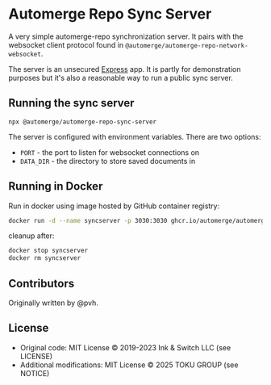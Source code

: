 # Automerge Repo Sync Server

A very simple automerge-repo synchronization server. It pairs with the
websocket client protocol found in
`@automerge/automerge-repo-network-websocket`.

The server is an unsecured [Express](https://expressjs.com/) app. It is partly
for demonstration purposes but it's also a reasonable way to run a public sync
server.

## Running the sync server

`npx @automerge/automerge-repo-sync-server`

The server is configured with environment variables. There are two options:

- `PORT` - the port to listen for websocket connections on
- `DATA_DIR` - the directory to store saved documents in

## Running in Docker

Run in docker using image hosted by GitHub container registry:

```bash
docker run -d --name syncserver -p 3030:3030 ghcr.io/automerge/automerge-repo-sync-server:main
```

cleanup after:

```bash
docker stop syncserver
docker rm syncserver
```

## Contributors

Originally written by @pvh.

## License

- Original code: MIT License © 2019-2023 Ink & Switch LLC (see LICENSE)
- Additional modifications: MIT License © 2025 TOKU GROUP (see NOTICE)
